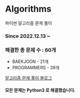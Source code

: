 # Algorithms
파이썬 알고리즘 문제 풀이
### Since 2022.12.13 ~
### 해결한 총 문제 수 : 60개
- BAEKJOON - 21개
- PROGRAMMERS - 39개

[알고리즘 문제 풀이 블로그](https://monzheld.tistory.com/category/%E2%8C%A8%EF%B8%8F%20Algorithms)
#### 모든 문제는 Python3 로 해결했습니다.
